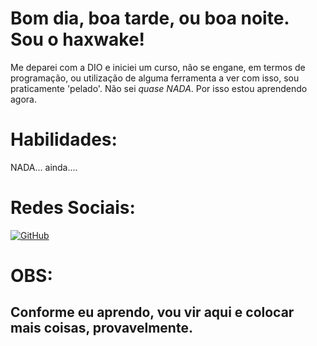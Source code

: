 # Bom dia, boa tarde, ou boa noite. Sou o haxwake!

 Me deparei com a DIO e iniciei um curso, não se engane, em termos de programação, ou utilização de alguma ferramenta a ver com isso, sou praticamente 'pelado'. Não sei *quase NADA*. Por isso estou aprendendo agora.

# Habilidades:
NADA... ainda....

# Redes Sociais:
[![GitHub](https://img.shields.io/badge/GitHub-100000?style=for-the-badge&logo=github&logoColor=blue)](https://github.com/haxwake)

# OBS:
## Conforme eu aprendo, vou vir aqui e colocar mais coisas, provavelmente.